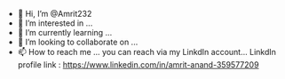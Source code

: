 - 👋 Hi, I’m @Amrit232
- 👀 I’m interested in ...
- 🌱 I’m currently learning ...
- 💞️ I’m looking to collaborate on ...
- 📫 How to reach me ... you can reach via my LinkdIn account...
    LinkdIn profile link : https://www.linkedin.com/in/amrit-anand-359577209

<!---
Amrit232/Amrit232 is a ✨ special ✨ repository because its `README.md` (this file) appears on your GitHub profile.
You can click the Preview link to take a look at your changes.
--->
